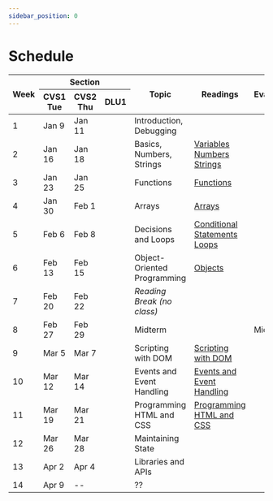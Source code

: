 ```yaml
---
sidebar_position: 0
---
```


# Schedule

<table>
  <thead>
    <tr>
      <th rowspan="2">Week</th>
      <th colspan="3">Section</th>
      <th rowspan="2">Topic</th>
      <th rowspan="2">Readings</th>
      <th rowspan="2">Evaluation</th>
    </tr>
    <tr>
      <th>CVS1<br />Tue</th>
      <th>CVS2<br />Thu</th>
      <th>DLU1</th>
    </tr>
  </thead>
  <tbody>
    <tr>
      <td>1</td>
      <td>Jan 9</td>
      <td>Jan 11</td>
      <td></td>
      <td>Introduction, Debugging</td>
      <td></td>
      <td></td>
    </tr>
    <tr>
      <td>2</td>
      <td>Jan 16</td>
      <td>Jan 18</td>
      <td></td>
      <td>Basics, Numbers, Strings</td>
      <td>
        <a href="/docs/variables">Variables</a><br />
        <a href="/docs/numbers">Numbers</a><br />
        <a href="/docs/strings">Strings</a><br />        
      </td>
      <td></td>
    </tr>
    <tr>
      <td>3</td>
      <td>Jan 23</td>
      <td>Jan 25</td>
      <td></td>
      <td>Functions</td>
      <td>
        <a href="/docs/functions">Functions</a>
      </td>
      <td></td>
    </tr>
    <tr>
      <td>4</td>
      <td>Jan 30</td>
      <td>Feb 1</td>
      <td></td>
      <td>Arrays</td>
      <td>
        <a href="/docs/arrays">Arrays</a>
      </td>
      <td></td>
    </tr>
    <tr>
      <td>5</td>
      <td>Feb 6</td>
      <td>Feb 8</td>
      <td></td>
      <td>Decisions and Loops</td>
      <td>
        <a href="/docs/conditional-statements">Conditional Statements</a><br />
        <a href="/docs/loops">Loops</a>
      </td>
      <td></td>
    </tr>
    <tr>
      <td>6</td>
      <td>Feb 13</td>
      <td>Feb 15</td>
      <td></td>
      <td>Object-Oriented Programming</td>
      <td>
        <a href="/docs/objects">Objects</a>
      </td>
      <td></td>
    </tr>
    <tr>
      <td>7</td>
      <td>Feb 20</td>
      <td>Feb 22</td>
      <td></td>
      <td><em>Reading Break (no class)</em></td>
      <td></td>
      <td></td>
    </tr>
    <tr>
      <td>8</td>
      <td>Feb 27</td>
      <td>Feb 29</td>
      <td></td>
      <td>Midterm</td>
      <td></td>
      <td>Midterm</td>
    </tr>
    <tr>
      <td>9</td>
      <td>Mar 5</td>
      <td>Mar 7</td>
      <td></td>
      <td>Scripting with DOM</td>
      <td>
        <a href="/docs/DOM-scripting">Scripting with DOM</a>
      </td>
      <td></td>
    </tr>
    <tr>
      <td>10</td>
      <td>Mar 12</td>
      <td>Mar 14</td>
      <td></td>
      <td>Events and Event Handling</td>
      <td>
        <a href="/docs/events">Events and Event Handling</a>
      </td>
      <td></td>
    </tr>
    <tr>
      <td>11</td>
      <td>Mar 19</td>
      <td>Mar 21</td>
      <td></td>
      <td>Programming HTML and CSS</td>
      <td>
        <a href="/docs/programming-HTML-CSS">Programming HTML and CSS</a>
      </td>
      <td></td>
    </tr>
    <tr>
      <td>12</td>
      <td>Mar 26</td>
      <td>Mar 28</td>
      <td></td>
      <td>Maintaining State</td>
      <td></td>
      <td></td>
    </tr>
    <tr>
      <td>13</td>
      <td>Apr 2</td>
      <td>Apr 4</td>
      <td></td>
      <td>Libraries and APIs</td>
      <td></td>
      <td></td>
    </tr>
    <tr>
      <td>14</td>
      <td>Apr 9</td>
      <td>--</td>
      <td></td>
      <td>??</td>
      <td></td>
      <td></td>
    </tr>
  </tbody>
</table>
